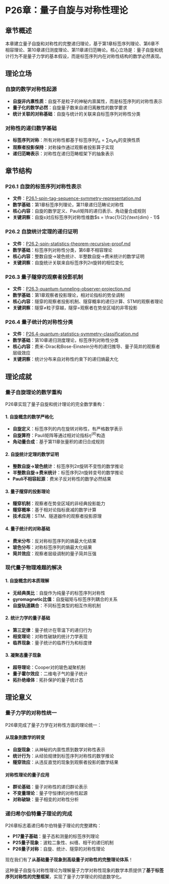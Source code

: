 # P26章：量子自旋与对称性理论

## 章节概述

本章建立量子自旋和对称性的完整递归理论，基于第1章标签序列理论、第6章不相容理论、第10章递归测度理论、第11章递归范畴论。核心立场是：量子自旋和统计行为不是量子力学的基本假设，而是标签序列内在对称性结构的数学必然表现。

## 理论立场

### **自旋的数学对称性起源**
- **自旋非内禀性质**：自旋不是粒子的神秘内禀属性，而是标签序列的对称性表示
- **量子化的数学必然**：自旋量子数来自递归离散性的数学要求
- **统计关联的对称基础**：自旋与统计的关联来自标签序列对称性分类

### **对称性的递归数学基础**
- **标签序列对称**：所有对称性都基于标签序列$f_n = \sum a_k e_k$的变换性质
- **观察者投影保持**：对称操作通过观察者投影算子实现
- **递归范畴表示**：对称性在递归范畴框架下的抽象表示

## 章节结构

### P26.1 自旋的标签序列对称性表示
- **文件**：[P26.1-spin-tag-sequence-symmetry-representation.md](./P26.1-spin-tag-sequence-symmetry-representation.md)
- **数学基础**：第1章标签序列理论，第11章递归范畴论对称性
- **核心内容**：自旋的数学定义、Pauli矩阵的递归表示、角动量合成规则
- **关键洞察**：自旋$s$对应标签序列对称性维数$s = \frac{1}{2}(\text{dim} - 1)$

### P26.2 自旋统计定理的递归证明
- **文件**：[P26.2-spin-statistics-theorem-recursive-proof.md](./P26.2-spin-statistics-theorem-recursive-proof.md)
- **数学基础**：标签序列对称性分类，第6章不相容理论
- **核心内容**：整数自旋→玻色统计、半整数自旋→费米统计的数学证明
- **关键洞察**：自旋统计关联来自标签序列$2\pi$旋转的相位变化

### P26.3 量子隧穿的观察者投影机制
- **文件**：[P26.3-quantum-tunneling-observer-projection.md](./P26.3-quantum-tunneling-observer-projection.md)
- **数学基础**：第1章观察者投影理论，相对论指标的势垒调制
- **核心内容**：隧穿的观察者投影机制、隧穿概率的递归计算、STM的观察者理论
- **关键洞察**：隧穿$\neq$粒子穿越，隧穿$=$观察者在势垒区域的非零投影

### P26.4 量子统计的对称性分类
- **文件**：[P26.4-quantum-statistics-symmetry-classification.md](./P26.4-quantum-statistics-symmetry-classification.md)
- **数学基础**：第10章递归测度理论，标签序列对称性分类
- **核心内容**：费米-Dirac和Bose-Einstein分布的递归推导、量子简并的观察者层级效应
- **关键洞察**：统计分布来自对称性约束下的递归熵最大化

## 理论成就

### **量子自旋理论的数学重构**

P26章实现了量子自旋和统计理论的完全数学重构：

#### **1. 自旋概念的数学严格化**
- **自旋定义**：标签序列的内在旋转对称性，有严格数学表示
- **自旋算符**：Pauli矩阵等通过相对论指标$\eta^{(R)}$构造
- **角动量合成**：基于第11章张量积的递归合成规则

#### **2. 自旋统计定理的数学证明**
- **整数自旋→玻色统计**：标签序列$2\pi$旋转不变性的数学推论
- **半整数自旋→费米统计**：标签序列$2\pi$旋转变号的数学推论
- **Pauli不相容起源**：费米子反对称性的数学必然结果

#### **3. 量子隧穿的投影理论**
- **隧穿机制**：观察者在势垒区域的非经典投影能力
- **隧穿概率**：基于相对论指标衰减的数学计算
- **技术应用**：STM、隧道器件的观察者投影原理

#### **4. 量子统计的对称基础**
- **费米分布**：反对称标签序列的熵最大化结果
- **玻色分布**：对称标签序列的熵最大化结果
- **简并效应**：观察者层级调制的量子简并压强

### **现代量子物理难题的解决**

#### **1. 自旋概念的本质理解**
- **无经典类比**：自旋作为纯量子的标签序列对称性
- **gyromagnetic比值**：自旋磁矩与标签序列耦合的关系
- **自旋轨道耦合**：不同标签类型的相互作用机制

#### **2. 统计力学的量子基础**
- **第三定律**：量子统计在零温下的递归行为
- **相变理论**：对称性破缺的统计力学表现
- **临界现象**：量子统计的临界行为和标度律

#### **3. 凝聚态量子现象**
- **超导理论**：Cooper对的玻色凝聚机制
- **量子霍尔效应**：二维电子气的量子统计
- **拓扑绝缘体**：拓扑保护的量子统计态

## 理论意义

### **量子力学的对称性统一**

P26章完成了量子力学在对称性方面的理论统一：

#### **从现象到数学的转变**
- **自旋现象**：从神秘的内禀性质到数学对称性表示
- **统计行为**：从经验规律到标签序列对称性的数学推论
- **隧穿效应**：从违反直觉的现象到观察者投影的数学结果

#### **对称性理论的量子应用**
- **群论基础**：量子对称性的递归群论表示
- **不变量理论**：量子守恒律的对称性起源
- **对称破缺**：量子相变的对称性分析

### **递归希尔伯特量子理论的完成**

P26章标志着递归希尔伯特量子理论的完整建构：
- **P17量子基础**：量子态和测量的标签序列理论
- **P25量子现象**：波粒二象性、纠缠、相干的递归机制
- **P26量子对称**：自旋、统计、隧穿的对称性理论

现在我们有了**从基础量子现象到高级量子对称性的完整理论体系**！

这种量子自旋与对称性理论为理解量子力学对称性现象的数学本质提供了**基于标签序列对称性的完整框架**，实现了量子力学理论的彻底数学化。